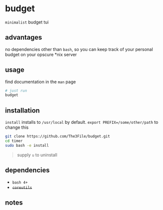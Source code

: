 # budget
`minimalist` budget tui

## advantages
no dependencies other than `bash`, so you can keep track of your personal budget on your opscure \*nix server

## usage
find documentation in the `man` page

``` bash
# just run
budget
```

## installation
`install` installs to `/usr/local` by default.
`export PREFIX=/some/other/path` to change this

``` bash
git clone https://github.com/The3File/budget.git
cd timer
sudo bash -e install
```
> supply `u` to uninstall

## dependencies

* `bash 4+`
* ~~`coreutils`~~

## notes
